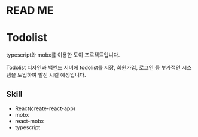 # READ ME

# Todolist

typescript와 mobx를 이용한 토이 프로젝트입니다.

Todolist 디자인과 백엔드 서버에 todolist를 저장, 회원가입, 로그인 등 부가적인 시스템을 도입하여 발전 시킬 예정입니다.

## Skill
- React(create-react-app)
- mobx
- react-mobx
- typescript
